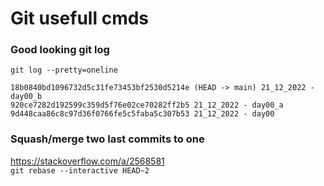 # Git usefull cmds

### Good looking git log
```git log --pretty=oneline```
```
18b0840bd1096732d5c31fe73453bf2530d5214e (HEAD -> main) 21_12_2022 - day00_b 
920ce7282d192599c359d5f76e02ce70282ff2b5 21_12_2022 - day00_a  
9d448caa86c8c97d36f0766fe5c5faba5c307b53 21_12_2022 - day00
```

### Squash/merge two last commits to one
https://stackoverflow.com/a/2568581  
```git rebase --interactive HEAD~2```